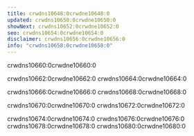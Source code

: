 ```yaml
---
title: crwdns10648:0crwdne10648:0
updated: crwdns10650:0crwdne10650:0
showNext: crwdns10652:0crwdne10652:0
seo: crwdns10654:0crwdne10654:0
disclaimer: crwdns10656:0crwdne10656:0
info: "crwdns10658:0crwdne10658:0"
---
```


crwdns10660:0crwdne10660:0

crwdns10662:0crwdne10662:0 crwdns10664:0crwdne10664:0

crwdns10666:0crwdne10666:0 crwdns10668:0crwdne10668:0

crwdns10670:0crwdne10670:0 crwdns10672:0crwdne10672:0

crwdns10674:0crwdne10674:0 crwdns10676:0crwdne10676:0 crwdns10678:0crwdne10678:0 crwdns10680:0crwdne10680:0
